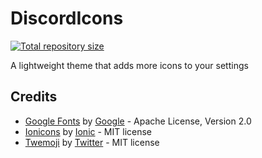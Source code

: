 
[.theme.css]:  https://github.com/gold-me/DiscordIcons/raw/main/DiscordIcons.css
[shield-repo-size]: https://img.shields.io/github/repo-size/gold-me/DiscordIcons?label=Repository&style=flat-square%20%22Total%20size%22
[github]:  https://github.com/gold-me/DiscordIcons/raw/main/DiscordIcons
# DiscordIcons
[![Total repository size][shield-repo-size]][github]

A lightweight theme that adds more icons to your settings

## Credits
[GoogleFonts]:               https://github.com/google/fonts
[GoogleFonts-author]:        https://github.com/google

[ionicons]:         https://github.com/ionic-team/ionicons
[ionicons-author]:  https://github.com/ionic-team

[twemoji]: https://github.com/twitter/twemoji
[twemoji-author]: https://github.com/twitter

- [Google Fonts][GoogleFonts] by [Google][GoogleFonts-author] - Apache License, Version 2.0
- [Ionicons][ionicons] by [Ionic][ionicons-author] - MIT license
- [Twemoji][twemoji] by [Twitter][twemoji-author] - MIT license
